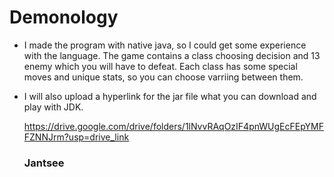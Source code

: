 # Demonology

- I made the program with native java, so I could get some experience with the language. The game contains a class choosing decision and 13 enemy which you will have to defeat. Each class has some special moves and unique stats, so you can choose varriing between them.
- I will also upload a hyperlink for the jar file what you can download and play with JDK.

  https://drive.google.com/drive/folders/1lNvvRAqOzIF4pnWUgEcFEpYMFFZNNJrm?usp=drive_link

  ### Jantsee
